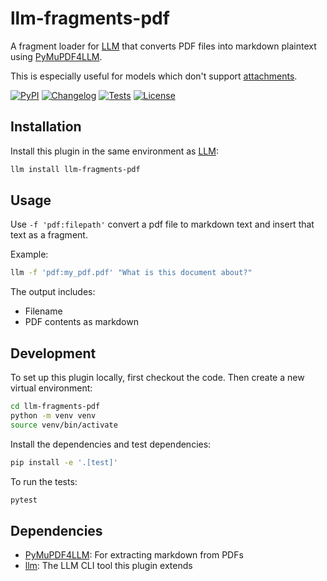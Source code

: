 # llm-fragments-pdf

A fragment loader for [LLM](https://llm.datasette.io/) that converts PDF files into markdown plaintext using [PyMuPDF4LLM](https://pymupdf.readthedocs.io/en/latest/pymupdf4llm/index.html).

This is especially useful for models which don't support [attachments](https://llm.datasette.io/en/stable/python-api.html#attachments).

[![PyPI](https://img.shields.io/pypi/v/llm-fragments-pdf.svg)](https://pypi.org/project/llm-fragments-pdf/)
[![Changelog](https://img.shields.io/github/v/release/daturkel/llm-fragments-pdf?include_prereleases&label=changelog)](https://github.com/daturkel/llm-fragments-pdf/releases)
[![Tests](https://github.com/daturkel/llm-fragments-pdf/actions/workflows/test.yml/badge.svg)](https://github.com/daturkel/llm-fragments-pdf/actions/workflows/test.yml)
[![License](https://img.shields.io/badge/license-Apache%202.0-blue.svg)](https://github.com/daturkel/llm-fragments-pdf/blob/main/LICENSE)

## Installation

Install this plugin in the same environment as [LLM](https://llm.datasette.io/):

```bash
llm install llm-fragments-pdf
```

## Usage

Use `-f 'pdf:filepath'` convert a pdf file to markdown text and insert that text as a fragment.

Example:

```bash
llm -f 'pdf:my_pdf.pdf' "What is this document about?"
```

The output includes:
- Filename
- PDF contents as markdown

## Development

To set up this plugin locally, first checkout the code. Then create a new virtual environment:

```bash
cd llm-fragments-pdf
python -m venv venv
source venv/bin/activate
```

Install the dependencies and test dependencies:

```bash
pip install -e '.[test]'
```

To run the tests:

```bash
pytest
```

## Dependencies

- [PyMuPDF4LLM](https://pymupdf.readthedocs.io/en/latest/pymupdf4llm/index.html): For extracting markdown from PDFs
- [llm](https://llm.datasette.io/): The LLM CLI tool this plugin extends
